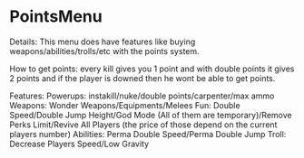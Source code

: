 # PointsMenu
Details: This menu does have features like buying weapons/abilities/trolls/etc with the points system.

How to get points: every kill gives you 1 point and with double points it gives 2 points and if the player is downed then he wont be able to get points.

Features:
Powerups: instakill/nuke/double points/carpenter/max ammo
Weapons: Wonder Weapons/Equipments/Melees
Fun: Double Speed/Double Jump Height/God Mode (All of them are temporary)/Remove Perks Limit/Revive All Players (the price of those depend on the current players number)
Abilities: Perma Double Speed/Perma Double Jump
Troll: Decrease Players Speed/Low Gravity

